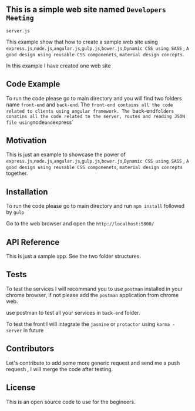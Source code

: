 ## This is a simple web site named `Developers Meeting`

`server.js`

This example show that how to create a sample web site using `express.js`,`node.js`,`angular.js`,`gulp.js`,`bower.js`,`Dynamic CSS using SASS` , ` A good design using reusable CSS componenets `, `material design concepts`. 

In this example I have created one web site


## Code Example

To run the code please go to main directory and you will find two folders name `front-end` and `back-end`. The `front-end contains all the code related to clients using angular framework. The `back-end` folders conatins all the code related to the server, routes and reading JSON file using `node` and `express`

## Motivation

This is just an example to showcase the power of `express.js`,`node.js`,`angular.js`,`gulp.js`,`bower.js`,`Dynamic CSS using SASS` , ` A good design using reusable CSS componenets `, `material design concepts` together.

## Installation

To run the code please go to main directory and run `npm install` followed by `gulp`

Go to the web browser and open the `http://localhost:5000/` 

## API Reference

This is just a sample app. See the two folder structures.

## Tests

To test the services I will recommand you to use `postman` installed in your chrome browser, if not please add the `postman` application from chrome web.

use postman to test all your services in `back-end` folder.

To test the front I will integrate the `jasmine` or `protactor` using ` karma - server ` in future

## Contributors

Let's contribute to add some more generic request and send me a push requesh , I will merge the code after testing.

## License

This is an open source code to use for the begineers.
